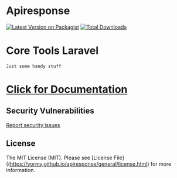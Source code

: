 # Apiresponse

[![Latest Version on Packagist](https://img.shields.io/packagist/v/yormy/apiresponse.svg?style=flat-square)](https://packagist.org/packages/yormy/apiresponse)
[![Total Downloads](https://img.shields.io/packagist/dt/yormy/apiresponse.svg?style=flat-square)](https://packagist.org/packages/yormy/apiresponse)

# Core Tools Laravel
```Just some handy stuff```

# [Click for Documentation](https://yormy.github.io/apiresponse/)

## Security Vulnerabilities
[Report security issues](https://yormy.github.io/apiresponse/general/report_security.html)

## License

The MIT License (MIT). Please see [License File]((https://yormy.github.io/apiresponse/general/license.html) for more information.
